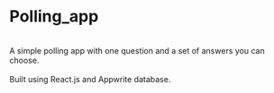# Polling_app
\
A simple polling app with one question and a set of answers you can choose.
\
\
Built using React.js and Appwrite database.
